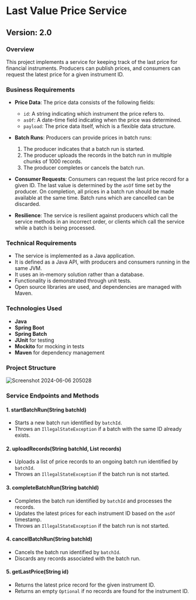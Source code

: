 # Last Value Price Service

## Version: 2.0

### Overview

This project implements a service for keeping track of the last price for financial instruments. Producers can publish prices, and consumers can request the latest price for a given instrument ID.

### Business Requirements

- **Price Data**: The price data consists of the following fields:
  - `id`: A string indicating which instrument the price refers to.
  - `asOf`: A date-time field indicating when the price was determined.
  - `payload`: The price data itself, which is a flexible data structure.

- **Batch Runs**: Producers can provide prices in batch runs:
  1. The producer indicates that a batch run is started.
  2. The producer uploads the records in the batch run in multiple chunks of 1000 records.
  3. The producer completes or cancels the batch run.

- **Consumer Requests**: Consumers can request the last price record for a given ID. The last value is determined by the `asOf` time set by the producer. On completion, all prices in a batch run should be made available at the same time. Batch runs which are cancelled can be discarded.

- **Resilience**: The service is resilient against producers which call the service methods in an incorrect order, or clients which call the service while a batch is being processed.

### Technical Requirements

- The service is implemented as a Java application.
- It is defined as a Java API, with producers and consumers running in the same JVM.
- It uses an in-memory solution rather than a database.
- Functionality is demonstrated through unit tests.
- Open source libraries are used, and dependencies are managed with Maven.

### Technologies Used

- **Java**
- **Spring Boot**
- **Spring Batch**
- **JUnit** for testing
- **Mockito** for mocking in tests
- **Maven** for dependency management


### Project Structure


![Screenshot 2024-06-06 205028](https://github.com/rishabhdev444/Assignment-SPGlobal/assets/53978955/c09e6721-1579-425c-8776-547a9054f751)


### Service Endpoints and Methods

#### 1. **startBatchRun(String batchId)**
   - Starts a new batch run identified by `batchId`.
   - Throws an `IllegalStateException` if a batch with the same ID already exists.
   
#### 2. **uploadRecords(String batchId, List<PriceRecord> records)**
   - Uploads a list of price records to an ongoing batch run identified by `batchId`.
   - Throws an `IllegalStateException` if the batch run is not started.

#### 3. **completeBatchRun(String batchId)**
   - Completes the batch run identified by `batchId` and processes the records.
   - Updates the latest prices for each instrument ID based on the `asOf` timestamp.
   - Throws an `IllegalStateException` if the batch run is not started.

#### 4. **cancelBatchRun(String batchId)**
   - Cancels the batch run identified by `batchId`.
   - Discards any records associated with the batch run.

#### 5. **getLastPrice(String id)**
   - Returns the latest price record for the given instrument ID.
   - Returns an empty `Optional` if no records are found for the instrument ID.
